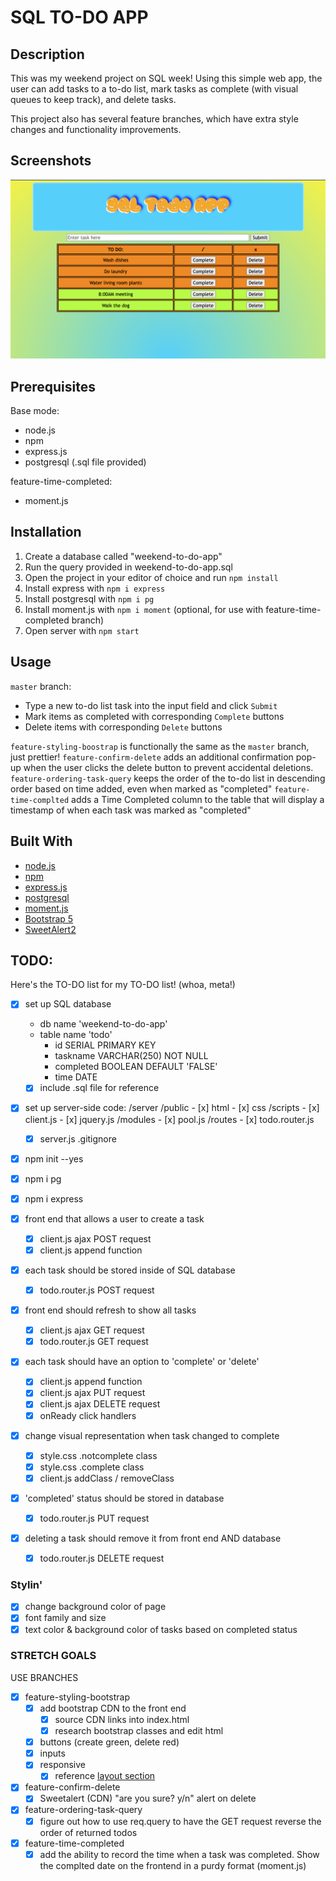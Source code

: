 # SQL TO-DO APP

## Description

This was my weekend project on SQL week! Using this simple web app, the user can add tasks to a to-do list, mark tasks as complete (with visual queues to keep track), and delete tasks.

This project also has several feature branches, which have extra style changes and functionality improvements.

## Screenshots

![Master branch screenshot](/images/master.png)


## Prerequisites

Base mode:
- node.js
- npm
- express.js
- postgresql (.sql file provided)

feature-time-completed:
- moment.js

## Installation

1. Create a database called "weekend-to-do-app"
2. Run the query provided in weekend-to-do-app.sql
3. Open the project in your editor of choice and run `npm install`
4. Install express with `npm i express`
5. Install postgresql with `npm i pg`
6. Install moment.js with `npm i moment` (optional, for use with feature-time-completed branch)
7. Open server with `npm start`

## Usage

`master` branch:
- Type a new to-do list task into the input field and click `Submit`
- Mark items as completed with corresponding `Complete` buttons
- Delete items with corresponding `Delete` buttons

`feature-styling-boostrap` is functionally the same as the `master` branch, just prettier!
`feature-confirm-delete` adds an additional confirmation pop-up when the user clicks the delete button to prevent accidental deletions.
`feature-ordering-task-query` keeps the order of the to-do list in descending order based on time added, even when marked as "completed"
`feature-time-complted` adds a Time Completed column to the table that will display a timestamp of when each task was marked as "completed"

## Built With
- [node.js](https://nodejs.org/en)
- [npm](https://www.npmjs.com/)
- [express.js](https://expressjs.com/)
- [postgresql](https://www.postgresql.org/)
- [moment.js](https://momentjs.com/)
- [Bootstrap 5](https://getbootstrap.com/)
- [SweetAlert2](https://sweetalert2.github.io/)

## TODO:

Here's the TO-DO list for my TO-DO list! (whoa, meta!)

- [x] set up SQL database
    - db name 'weekend-to-do-app'
    - table name 'todo'
        - id SERIAL PRIMARY KEY
        - taskname VARCHAR(250) NOT NULL
        - completed BOOLEAN DEFAULT 'FALSE'
        - time DATE
    - [x] include .sql file for reference

- [x] set up server-side code:
    /server
        /public
        - [x] html
        - [x] css
            /scripts
            - [x] client.js
            - [x] jquery.js
        /modules
        - [x] pool.js
        /routes
        - [x] todo.router.js
    - [x] server.js
    .gitignore
- [x] npm init --yes
- [x] npm i pg
- [x] npm i express

- [x] front end that allows a user to create a task
    - [x] client.js ajax POST request
    - [x] client.js append function

- [x] each task should be stored inside of SQL database
    - [x] todo.router.js POST request

- [x] front end should refresh to show all tasks
    - [x] client.js ajax GET request
    - [x] todo.router.js GET request

- [x] each task should have an option to 'complete' or 'delete'
    - [x] client.js append function
    - [x] client.js ajax PUT request
    - [x] client.js ajax DELETE request
    - [x] onReady click handlers

- [x] change visual representation when task changed to complete
    - [x] style.css .notcomplete class
    - [x] style.css .complete class
    - [x] client.js addClass / removeClass

- [x] 'completed' status should be stored in database
    - [x] todo.router.js PUT request

- [x] deleting a task should remove it from front end AND database
    - [x] todo.router.js DELETE request

### Stylin'

- [x] change background color of page
- [x] font family and size
- [x] text color & background color of tasks based on completed status

### STRETCH GOALS

USE BRANCHES

- [x] feature-styling-bootstrap
    - [x] add bootstrap CDN to the front end
        - [x] source CDN links into index.html
        - [x] research bootstrap classes and edit html
    - [x] buttons (create green, delete red)
    - [x] inputs
    - [x] responsive
        - [x] reference [layout section](https://getbootstrap.com/docs/4.1/layout/overview/)

- [x] feature-confirm-delete
    - [x] Sweetalert (CDN) "are you sure? y/n" alert on delete

- [x] feature-ordering-task-query
    - [x] figure out how to use req.query to have the GET request reverse the order of returned todos

- [x] feature-time-completed
    - [x] add the ability to record the time when a task was completed. Show the complted date on the frontend in a purdy format (moment.js)